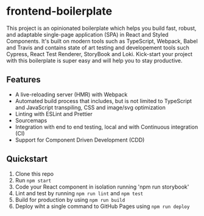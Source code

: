 # frontend-boilerplate

This project is an opinionated boilerplate which helps you build fast, robust, and adaptable single-page application (SPA) in React and Styled Components. It's built on modern tools such as TypeScript, Webpack, Babel and Travis and contains state of art testing and developement tools such Cypress, React Test Renderer, StoryBook and Loki.
Kick-start your project with this boilerplate is super easy and will help you to stay productive.

## Features

- A live-reloading server (HMR) with Webpack
- Automated build process that includes, but is not limited to TypeScript and JavaScript transpiling, CSS and image/svg optimization
- Linting with ESLint and Prettier
- Sourcemaps
- Integration with end to end testing, local and with Continuous integration (CI)
- Support for Component Driven Development (CDD)

## Quickstart

1. Clone this repo
2. Run `npm start`
3. Code your React component in isolation running 'npm run storybook'
4. Lint and test by running `npm run lint` and `npm test`
5. Build for production by using `npm run build`
6. Deploy wiht a single command to GitHub Pages using `npm run deploy`
